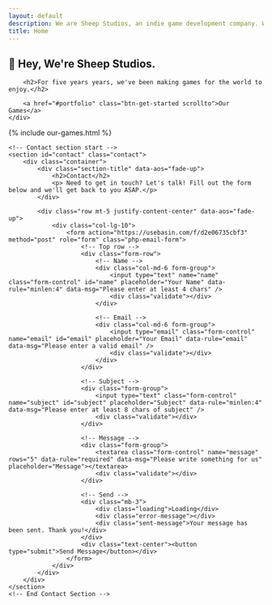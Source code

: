 ```yaml
---
layout: default
description: We are Sheep Studios, an indie game development company. We offer high quality games for licensing as well as HTMl5 game publishing.
title: Home
---
```


<!-- Fullscreen hero section start -->
<section id="hero" class="d-flex flex-column justify-content-center align-items-center">
    <div class="container text-center text-md-left" data-aos="fade-up">
        <h1>👋 Hey, We're Sheep Studios.</h1>

        <h2>For five years years, we've been making games for the world to enjoy.</h2>

        <a href="#portfolio" class="btn-get-started scrollto">Our Games</a>
    </div>
</section>
<!-- End hero section -->

<!-- Main content start -->
<main id="main">
    {% include our-games.html %}

    <!-- Contact section start -->
    <section id="contact" class="contact">
        <div class="container">
            <div class="section-title" data-aos="fade-up">
                <h2>Contact</h2>
                <p> Need to get in touch? Let's talk! Fill out the form below and we'll get back to you ASAP.</p>
            </div>

            <div class="row mt-5 justify-content-center" data-aos="fade-up">
                <div class="col-lg-10">
                    <form action="https://usebasin.com/f/d2e06735cbf3" method="post" role="form" class="php-email-form">
                        <!-- Top row -->
                        <div class="form-row">
                            <!-- Name -->
                            <div class="col-md-6 form-group">
                                <input type="text" name="name" class="form-control" id="name" placeholder="Your Name" data-rule="minlen:4" data-msg="Please enter at least 4 chars" />
                                <div class="validate"></div>
                            </div>

                            <!-- Email -->
                            <div class="col-md-6 form-group">
                                <input type="email" class="form-control" name="email" id="email" placeholder="Your Email" data-rule="email" data-msg="Please enter a valid email" />
                                <div class="validate"></div>
                            </div>
                        </div>

                        <!-- Subject -->
                        <div class="form-group">
                            <input type="text" class="form-control" name="subject" id="subject" placeholder="Subject" data-rule="minlen:4" data-msg="Please enter at least 8 chars of subject" />
                            <div class="validate"></div>
                        </div>

                        <!-- Message -->
                        <div class="form-group">
                            <textarea class="form-control" name="message" rows="5" data-rule="required" data-msg="Please write something for us" placeholder="Message"></textarea>
                            <div class="validate"></div>
                        </div>

                        <!-- Send -->
                        <div class="mb-3">
                            <div class="loading">Loading</div>
                            <div class="error-message"></div>
                            <div class="sent-message">Your message has been sent. Thank you!</div>
                        </div>
                        <div class="text-center"><button type="submit">Send Message</button></div>
                    </form>
                </div>
            </div>
        </div>
    </section>
    <!-- End Contact Section -->
</main>
<!-- End #main -->
